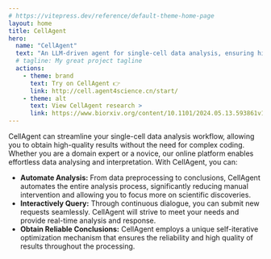 ```yaml
---
# https://vitepress.dev/reference/default-theme-home-page
layout: home
title: CellAgent
hero:
  name: "CellAgent"
  text: "An LLM-driven agent for single-cell data analysis, ensuring high-quality results with minimal effort."
  # tagline: My great project tagline
  actions:
    - theme: brand
      text: Try on CellAgent 👉
      link: http://cell.agent4science.cn/start/
    - theme: alt
      text: View CellAgent research >
      link: https://www.biorxiv.org/content/10.1101/2024.05.13.593861v1
---
```

<script setup>
import { watch, ref, onMounted } from 'vue';
import { useData } from 'vitepress'
import { useTheme } from 'vuetify'

const { isDark } = useData();
const theme = useTheme()
theme.global.name.value = 'dark'

watch(isDark, value => {
  theme.global.name.value = value ? 'dark' : 'light'
}, { immediate: true })

const tab = ref('0')
const isCN = ref(null)

onMounted(async function assertInCN() {
  const img = new Image();
  
  img.src = "https://www.youtube.com/favicon.ico";

  return new Promise((resolve) => {
    img.onload = () => isCN.value = false;
    img.onerror = () => isCN.value = true;
  })
})
</script>

<!--@include: ./sections/banner.md-->

<div class="mt-20"></div>

<!--@include: ./sections/features.md-->

<div class="mt-20"></div>

<!--@include: ./sections/examples.md-->

<div class="mt-20"></div>

<!--@include: ./sections/comparation.md-->

<div class="mt-20"></div>

CellAgent can streamline your single-cell data analysis workflow, allowing you to obtain high-quality results without the need for complex coding. Whether you are a domain expert or a novice, our online platform enables effortless data analysing and interpretation. With CellAgent, you can:

<div class="mx-8 px-4">

* **Automate Analysis:** From data preprocessing to conclusions, CellAgent automates the entire analysis process, significantly reducing manual intervention and allowing you to focus more on scientific discoveries.
* **Interactively Query:** Through continuous dialogue, you can submit new requests seamlessly. CellAgent will strive to meet your needs and provide real-time analysis and response.
* **Obtain Reliable Conclusions:** CellAgent employs a unique self-iterative optimization mechanism that ensures the reliability and high quality of results throughout the processing.
</div>

<div class="mt-16"></div>

<!--@include: ./sections/more.md-->
